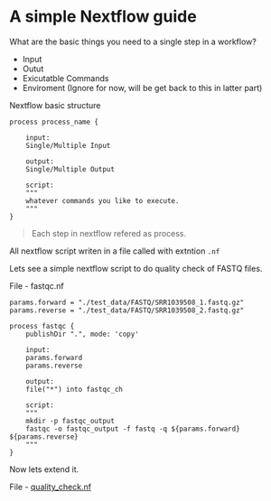 # A simple Nextflow guide

What are the basic things you need to a single step in a workflow?

* Input
* Outut
* Exicutatble Commands
* Enviroment (Ignore for now, will be get back to this in latter part)

Nextflow basic structure

```nextflow
process process_name {

    input:
    Single/Multiple Input

    output:
    Single/Multiple Output

    script:
    """
    whatever commands you like to execute.
    """ 
}
```

> Each step in nextflow refered as process.

All nextflow script writen in a file called with extntion `.nf`

Lets see a simple nextflow script to do quality check of FASTQ files.

File - fastqc.nf

```nextflow
params.forward = "./test_data/FASTQ/SRR1039508_1.fastq.gz"
params.reverse = "./test_data/FASTQ/SRR1039508_2.fastq.gz"

process fastqc {
	publishDir ".", mode: 'copy'

    input:
    params.forward
    params.reverse

    output:
    file("*") into fastqc_ch

    script:
    """
    mkdir -p fastqc_output
    fastqc -o fastqc_output -f fastq -q ${params.forward} ${params.reverse}
    """ 
}
```

Now lets extend it.

File - [quality_check.nf](quality_check.nf)